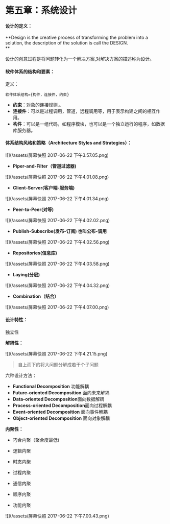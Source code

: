 # 第五章：系统设计

#### 设计的定义：

**Design is the creative process of transforming the problem into a solution, the description of the solution is call the DESIGN.      
**

设计的创意过程是将问题转化为一个解决方案,对解决方案的描述称为设计。

#### 软件体系的结构和要素：

定义：

```
软件体系结构={构件，连接件，约束}
```

* **约束**：对象的连接规则.。
* **连接件**：可以是过程调用，管道，远程调用等，用于表示构建之间的相互作用。
* **构件**：可以是一组代码，如程序模块，也可以是一个独立运行的程序，如数据库服务器。

#### 体系结构风格和策略（Architecture Styles and Strategies）：

![](/assets/屏幕快照 2017-06-22 下午3.57.05.png)

* **Piper-and-Filter（管道过滤器\)**

![](/assets/屏幕快照 2017-06-22 下午4.01.08.png)

* **Client-Server\(客户端-服务端\)**

![](/assets/屏幕快照 2017-06-22 下午4.01.34.png)

* **Peer-to-Peer\(对等\)**

![](/assets/屏幕快照 2017-06-22 下午4.02.02.png)

* **Publish-Subscribe\(发布-订阅\) 也叫公布-调用**

![](/assets/屏幕快照 2017-06-22 下午4.02.56.png)

* **Repositories\(信息库\)**

![](/assets/屏幕快照 2017-06-22 下午4.03.58.png)

* **Laying\(分层\)**

![](/assets/屏幕快照 2017-06-22 下午4.04.32.png)

* **Combination（结合）**

![](/assets/屏幕快照 2017-06-22 下午4.07.00.png)

#### 设计特性：

独立性

**解耦性：**

![](/assets/屏幕快照 2017-06-22 下午4.21.15.png)

> 自上而下的将大问题分解成若干个子问题

六种设计方法：

* **Functional  Decomposition** 功能解耦
* **Future-oriented Decomposition** 面向未来解耦
* **Data-oriented Decomposition**面向数据解耦
* **Process-oriented Decomposition**面向过程解耦
* **Event-oriented Decomposition** 面向事件解耦
* **Object-oriented Decomposition** 面向对象解耦

**内聚性：**

* 巧合内聚（聚合度最低\)

* 逻辑内聚

* 时态内聚

* 过程内聚

* 通信内聚
* 顺序内聚
* 功能内聚

![](/assets/屏幕快照 2017-06-22 下午7.00.43.png)



